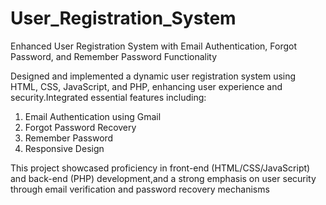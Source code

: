 # User_Registration_System

Enhanced User Registration System with Email Authentication, Forgot Password, and Remember Password Functionality 

Designed and implemented a dynamic user registration system using HTML, CSS, JavaScript, and PHP, enhancing user experience and security.Integrated essential features including:
1) Email Authentication using Gmail
2) Forgot Password Recovery
3) Remember Password
4) Responsive Design

This project showcased proficiency in front-end (HTML/CSS/JavaScript) and back-end (PHP) development,and a strong emphasis on user security through email verification and password recovery mechanisms

